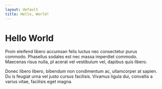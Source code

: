 ```yaml
---
layout: default
title: Hello, World!
---
```


# Hello World

Proin eleifend libero accumsan felis luctus nec consectetur purus commodo. 
Phasellus sodales est nec massa imperdiet commodo. Maecenas risus nulla, pl
acerat vel vestibulum vel, dapibus quis libero.

Donec libero libero, bibendum non condimentum ac, ullamcorper at sapien. Du
is feugiat urna vel justo cursus facilisis. Vivamus ligula dui, convallis a
 varius vitae, facilisis eget magna.
